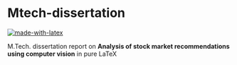 # Mtech-dissertation

[![made-with-latex](https://img.shields.io/badge/Made%20with-LaTeX-1f425f.svg)](https://www.latex-project.org/)


M.Tech. dissertation report on **Analysis of stock market recommendations using computer vision** in pure LaTeX
